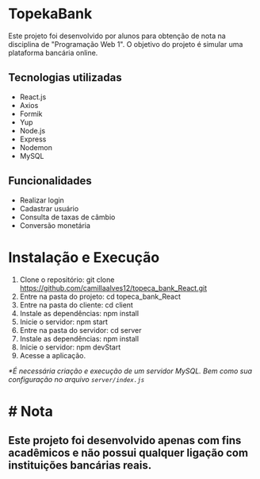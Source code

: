 # TopekaBank

Este projeto foi desenvolvido por alunos para obtenção de nota na disciplina de "Programação Web 1". O objetivo do projeto é simular uma plataforma bancária online.

## Tecnologias utilizadas
* React.js
* Axios
* Formik
* Yup
* Node.js
* Express
* Nodemon
* MySQL

## Funcionalidades
* Realizar login
* Cadastrar usuário
* Consulta de taxas de câmbio
* Conversão monetária

# Instalação e Execução
1. Clone o repositório: git clone https://github.com/camillaalves12/topeca_bank_React.git
2. Entre na pasta do projeto: cd topeca_bank_React
3. Entre na pasta do cliente: cd client
4. Instale as dependências: npm install
5. Inicie o servidor: npm start
6. Entre na pasta do servidor: cd server
7. Instale as dependências: npm install
8. Inicie o servidor: npm devStart
9. Acesse a aplicação.

_*É necessária criação e execução de um servidor MySQL. Bem como sua configuração no arquivo `server/index.js`_


# # Nota #
## Este projeto foi desenvolvido apenas com fins acadêmicos e não possui qualquer ligação com instituições bancárias reais.
